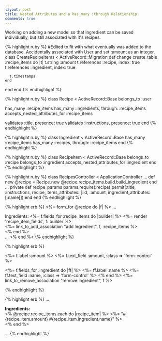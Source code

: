 ```yaml
---
layout: post
title: Nested Attributes and a has_many :through Relationship.
comments: true
---
```

Working on adding a new model so that Ingredient can be saved individually, but still associated with it's recipes.

{% highlight ruby %}
#Edited to fit with what eventually  was added to the database. Accidentally associated with User and set :amount as an integer.
class CreateRecipeItems < ActiveRecord::Migration
  def change
    create_table :recipe_items do |t|
      t.string :amount
      t.references :recipe, index: true
      t.references :ingredient, index: true

      t.timestamps
    end
  end
end
{% endhighlight %}

{% highlight ruby %}
class Recipe < ActiveRecord::Base
  belongs_to :user

  has_many :recipe_items
  has_many :ingredients, through: :recipe_items
  accepts_nested_attributes_for :recipe_items

  validates :title, presence: true
  validates :instructions, presence: true
end
{% endhighlight %}

{% highlight ruby %}
class Ingredient < ActiveRecord::Base
  has_many :recipe_items
  has_many :recipes, through: :recipe_items
end
{% endhighlight %}

{% highlight ruby %}
class RecipeItem < ActiveRecord::Base
  belongs_to :recipe
  belongs_to :ingredient
  accepts_nested_attributes_for :ingredient
end
{% endhighlight %}

{% highlight ruby %}
class RecipesController < ApplicationController
...
 def new
   @recipe = Recipe.new
   @recipe.recipe_items.build.build_ingredient
  end
...
private
    def recipe_params
      params.require(:recipe).permit(:title, :instructions,
                                     recipe_items_attributes: [:id, :amount, 
                                     ingredient_attributes:[:name]])
    end
end
{% endhighlight %}

{% highlight erb %}
<%= form_for @recipe do |f| %>
...
  <div id="ingredients" class="form-group">
    <label>Ingredients:</label>
    <%= f.fields_for :recipe_items do |builder| %>
      <%= render 'recipe_item_fields', f: builder %>
    <div id="links">
      <%= link_to_add_association "add Ingredient", f, :recipe_items %><br/>
    </div>
    <% end %>
  </div>
...
<% end %>
{% endhighlight %}

{% highlight erb %}
<div class="nested-fields form-inline">
  <%= f.label :amount %>
  <%= f.text_field :amount, :class => 'form-control' %>

  <%= f.fields_for :ingredient do |ff| %>
    <%= ff.label :name %>
    <%= ff.text_field :name, :class => 'form-control' %>
  <% end %>
  <%= link_to_remove_association "remove ingredient", f %>
</div>
{% endhighlight %}

{% highlight erb %}
...
<p>
  <strong>Ingredients:</strong><br/>
  <% @recipe.recipe_items.each do |recipe_item| %>
    <%= "#{recipe_item.amount} #{recipe_item.ingredient.name}" %><br/>
  <% end %>
</p>
...
{% endhighlight %}
